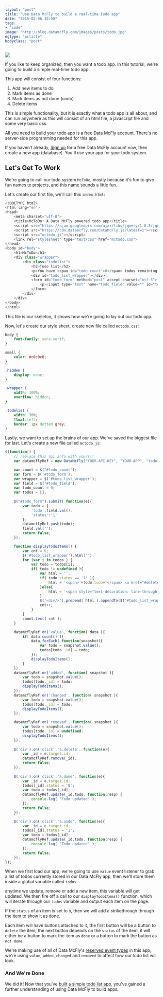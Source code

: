 ```yaml
---
layout: "post"
title: "Use Data McFly to build a real-time Todo app"
date: "2015-02-06 10:00"
tags: 
- "code"
image: "http://blog.datamcfly.com/images/posts/todo.jpg"
ogtype: "article"
bodyclass: "post"
---
```


<div><div class="image splash">
	<img src="http://blog.datamcfly.com/images/posts/todo.jpg" />
</div></div>

If you like to keep organized, then you want a todo app. In this tutorial, we're going to build a simple real-time todo app.

This app will consist of four functions:

1. Add new items to do
2. Mark items as done
3. Mark items as not done (undo)
4. Delete items

This is simple functionality, but it is exactly what a todo app is all about, and can run anywhere as this will consist of an html file, a javascript file and some very basic css.

All you need to build your todo app is a free [Data McFly](http://datamcfly.com) account. There's no server-side programming needed for this app.

If you haven't already, [Sign up](https://app.datamcfly.com/signup) for a free Data McFly account now, then create a new app (database). You'll use your app for your todo system.

##  Let's Get To Work

We're going to call our todo system `McToDo`, mostly because it's fun to give fun names to projects, and this name sounds a little fun.

Let's create our first file, we'll call this `index.html`:

```javascript
<!DOCTYPE html>
<html lang="en">
<head>
	<meta charset="utf-8">
	<title>McToDo: A Data McFly powered todo app</title> 
	<script src="https://ajax.googleapis.com/ajax/libs/jquery/1.8.3/jquery.min.js"></script>
	<script src="https://cdn.datamcfly.com/DataMcFly.js?latest=1"></script>
	<script src="mctodo.js"></script>
	<link rel="stylesheet" type="text/css" href="mctodo.css">
</head>
<body id="body">
	<h1>McToDo</h1>
	<div class="wrapper">
		<div class="todolist">
			<h2>Todo list</h2>
			<p>You have <span id="todo_count">0</span> todos remaining.</p>
			<div id="todo_list_wrapper"></div>
			<form id="todo_form" method="post" accept-charset="utf-8">
				<p><input type="text" name="todo_field" value="" id="todo_field" /><input type="submit" value="Create Todo" /></p>
			</form>
		</div>
	</div>
</body>
</html>
```

This file is our skeleton, it shows how we're going to lay out our todo app.

Now, let's create our style sheet, create new file called `mctodo.css`:

```css
body {
	font-family: sans-serif;
}

small {
	color: #c0c0c0;
}

.hidden {
	display: none;
}

.wrapper {
	width: 100%;
	overflow: hidden;
}

.todolist {
	width: 30%;
	float:left;
	border: 1px dotted grey;
}
```

Lastly, we want to set up the brains of our app. We've saved the biggest file for last. Let's create a new file called `mctodo.js`:

```javascript
$(function() {
	// replace this api info with yours!!
	var datamcflyRef = new DataMcFly("YOUR-API-KEY", "YOUR-APP", "todo");

	var count = $('#todo_count');
	var form = $('#todo_form');
	var wrapper = $('#todo_list_wrapper');
	var field = $('#todo_field');
	var todo_count = 0;
	var todos = [];
	
	$("#todo_form").submit( function(e){
		var todo = {
			'todo':field.val(),
			'status':'1'
		};
		datamcflyRef.push(todo);
		field.val('');
		return false;
	});

	function displayTodoItems() {
		var cnt = 0;
		$('#todo_list_wrapper').html('');
		for (var i in todos ) {	
			var todo = todos[i];
			if( todo != undefined ){
				var html = '';
				if( todo.status == '1' ){
					html = '<span>'+todo.todo+'</span> <a href="#delete" class="delete" id="' + todo._id+'">[delete]</a> <a href="#done" class="done" id="' + todo._id+'">[done]</a>';
				}else{
					html = '<span style="text-decoration: line-through;">'+todo.todo+'</span> <a href="#delete" class="delete" id="' + todo._id+'">[delete]</a> <a href="#undo" class="undo" id="' + todo._id+'">[not done]</a>';
				}	
				$('<div/>').prepend( html ).appendTo($('#todo_list_wrapper'));
				cnt++;
			}
		}
		count.text( cnt );
	}

	datamcflyRef.on('value', function( data ){
		if( data.count() ){
			data.forEach( function(snapshot){
				var todo = snapshot.value();
				todos[todo._id] = todo;
			});
			displayTodoItems();
		}
	});
	datamcflyRef.on('added', function( snapshot ){
		var todo = snapshot.value();
		todos[todo._id] = todo;
		displayTodoItems();
	});
	datamcflyRef.on('changed', function( snapshot ){
		var todo = snapshot.value();
		todos[todo._id] = todo;
		displayTodoItems();
	});

	datamcflyRef.on('removed', function( snapshot ){
		var todo = snapshot.value();
		todos[todo._id] = undefined;
		displayTodoItems();
	});
	
	$('div').on('click','a.delete', function(e){
		var _id = e.target.id;
		datamcflyRef.remove(_id);
		return false;
	});
	
	$('div').on('click','a.done', function(e){
		var _id = e.target.id;
		todos[_id].status = '0';
		var todo = todos[_id];
		datamcflyRef.update(_id,todo, function(resp) {
			console.log( "Todo updated" );
		});
		return false;
	});

	$('div').on('click','a.undo', function(e){
		var _id = e.target.id;
		todos[_id].status = '1';
		var todo = todos[_id];
		datamcflyRef.update(_id,todo, function(resp) {
			console.log( "Todo updated" );
		});
		return false;
	});
});
```

When we first load our app, we're going to use `value` event listener to grab a list of todos currently stored in our Data McFly app, then we'll store them inside a global variable called `todos`.

anytime we update, remove or add a new item, this variable will get updated. We then fire off a call to our `displayTodoItems()` function, which will iterate through our `todos` variable and output each item on the page.

If the `status` of an item is set to `0`, then we will add a strikethrough through the item to show it as done.

Each item will have buttons attached to it, the first button will be a button to `delete` the item, the next button depends on the `status` of the item, it will either be a button to mark the item as `done` or a button to mark the button as `not done`.

We're making use of all of Data McFly's [reserved event types](http://datamcfly.com/docs/web/guide/reading-data.html#section-event-types) in this app, we're using `value`, `added`, `changed` and `removed` to affect how our todo list will look.

### And We're Done

We did it! Now that you’ve [built a simple todo list app](https://github.com/DataMcFly/mctodo), you've gained a further understanding of using Data McFly to build apps.